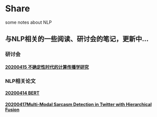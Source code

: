 # Share
some notes about NLP
## 与NLP相关的一些阅读、研讨会的笔记，更新中...  
### 研讨会
#### [20200415 不确定性时代的计算传播学研究](https://github.com/Kittyuzu1207/Share/blob/master/20200415不确定性时代的计算传播学研究.md)   

### NLP相关论文
#### [20200414 BERT](https://github.com/Kittyuzu1207/Share/blob/master/20200414论文阅读BERT.md)
#### [20200417Multi-Modal Sarcasm Detection in Twitter with Hierarchical Fusion](https://github.com/Kittyuzu1207/Share/blob/master/20200417Multi-Modal%20Sarcasm%20Detection%20in%20Twitter%20with%20Hierarchical%20Fusion.md)
